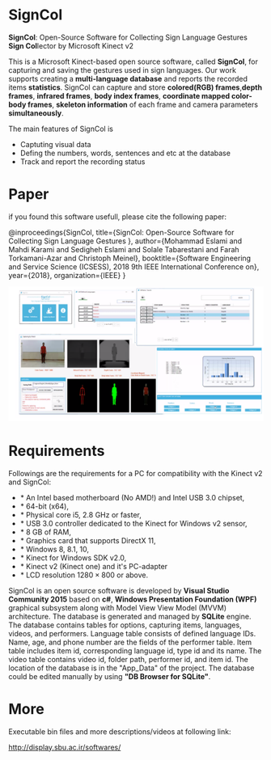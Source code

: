 
# SignCol

**SignCol**: Open-Source Software for Collecting Sign Language Gestures
**Sign Col**lector by Microsoft Kinect v2


This is a Microsoft Kinect-based open source software, called **SignCol**, for capturing and saving the gestures used in sign languages. Our work supports creating a **multi-language database** and reports the recorded items **statistics**. SignCol can capture and store **colored(RGB) frames**,**depth frames**, **infrared frames**, **body index frames**, **coordinate mapped color-body frames**, **skeleton information** of each frame and camera parameters **simultaneously**.


The main features of SignCol is 
- Captuting visual data 
- Defing the numbers, words, sentences and etc at the database 
- Track and report the recording status


# Paper
if you found this software usefull, please cite the following paper:

@inproceedings{SignCol,
  title={SignCol: Open-Source Software for Collecting Sign Language Gestures },
  author={Mohammad Eslami and Mahdi Karami and Sedigheh Eslami and Solale Tabarestani and Farah Torkamani-Azar and Christoph Meinel},
  booktitle={Software Engineering and Service Science (ICSESS), 2018 9th IEEE International Conference on},
  year={2018},
  organization={IEEE}
}


![Screenshot](SignCol.png)


# Requirements

Followings are the requirements for a PC for compatibility with the Kinect v2 and SignCol: 
- $\ast$ An Intel based motherboard (No AMD!) and Intel USB 3.0 chipset, 
- $\ast$ 64-bit (x64), 
- $\ast$ Physical core i5, 2.8 GHz or faster,
- $\ast$ USB 3.0 controller dedicated to the Kinect for Windows v2 sensor, 
- $\ast$ 8 GB of RAM, 
- $\ast$ Graphics card that supports DirectX 11, 
- $\ast$ Windows 8, 8.1, 10, 
- $\ast$ Kinect for Windows SDK v2.0, 
- $\ast$ Kinect v2 (Kinect one) and it's PC-adapter 
- $\ast$ LCD resolution $1280 \times 800$ or above.

SignCol is an open source software is developed by **Visual Studio Community 2015** based on **c#**, **Windows Presentation Foundation (WPF)** graphical subsystem along with Model View View Model (MVVM) architecture. The database is generated and managed by **SQLite** engine. The database contains tables for options, capturing items, languages, videos, and performers. Language table consists of defined language IDs. Name, age, and phone number are the fields of the performer table. Item table includes item id, corresponding language id, type id and its name. The video table contains video id, folder path, performer id, and item id. The location of the database is in the "App_Data" of the project. The database could be edited manually by using **"DB Browser for SQLite"**.



# More
Executable bin files and more descriptions/videos at following link:

http://display.sbu.ac.ir/softwares/


